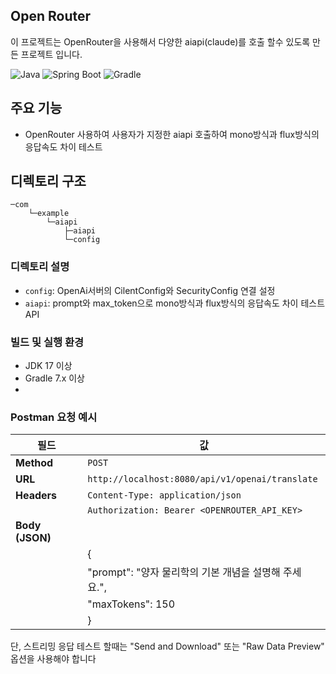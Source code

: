 ## Open Router

이 프로젝트는 OpenRouter을 사용해서 다양한 aiapi(claude)를 호출 할수 있도록 만든 프로젝트 입니다.

![Java](https://img.shields.io/badge/Java-17-ED8B00?style=for-the-badge&logo=java&logoColor=white)
![Spring Boot](https://img.shields.io/badge/Spring_Boot-3.3.5-6DB33F?style=for-the-badge&logo=spring-boot)
![Gradle](https://img.shields.io/badge/Gradle-7.x-02303A?style=for-the-badge&logo=gradle)



## 주요 기능

- OpenRouter 사용하여 사용자가 지정한 aiapi 호출하여 mono방식과 flux방식의 응답속도 차이 테스트

## 디렉토리 구조

```
─com
    └─example
        └─aiapi
            ├─aiapi
            └─config
```


### 디렉토리 설명

- `config`: OpenAi서버의 CilentConfig와 SecurityConfig 연결 설정
- `aiapi`: prompt와 max_token으로 mono방식과 flux방식의 응답속도 차이 테스트 API




### 빌드 및 실행 환경
- JDK 17 이상
- Gradle 7.x 이상
- 


### Postman 요청 예시

| **필드**       | **값**                                                                   |
|----------------|--------------------------------------------------------------------------|
| **Method**     | `POST`                                                                  |
| **URL**        | `http://localhost:8080/api/v1/openai/translate`                         |
| **Headers**    | `Content-Type: application/json`                                        |
|                | `Authorization: Bearer <OPENROUTER_API_KEY>`                            |
| **Body (JSON)**|                                                                         |
|                | {                                                                       |
|                |   "prompt": "양자 물리학의 기본 개념을 설명해 주세요.",                          |
|                |   "maxTokens": 150                                                      |
|                | }                                                                       |

단, 스트리밍 응답 테스트 할때는 "Send and Download" 또는 "Raw Data Preview" 옵션을 사용해야 합니다